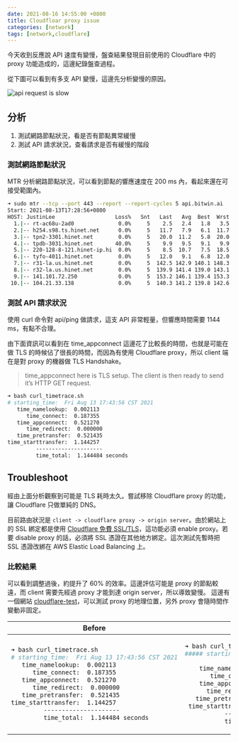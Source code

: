 ```yaml
---
date: 2021-08-16 14:55:00 +0800
title: Cloudfloar proxy issue
categories: [network]
tags: [network,cloudflare]
---
```


今天收到反應說 API 速度有變慢，盤查結果發現目前使用的 Cloudflare 中的 proxy 功能造成的，這邊紀錄盤查過程。

<!--more-->

從下圖可以看到有多支 API 變慢，這邊先分析變慢的原因。

![api request is slow](https://storage.googleapis.com/chiehting.com/blog/2021-08-16-cloudflare-proxy-issu-1.jpg)

## 分析

1. 測試網路節點狀況，看是否有節點異常緩慢
2. 測試 API 請求狀況，查看請求是否有緩慢的階段

### 測試網路節點狀況

MTR 分析網路節點狀況，可以看到節點的響應速度在 200 ms 內，看起來還在可接受範圍內。

```bash
➜ sudo mtr --tcp --port 443 --report --report-cycles 5 api.bitwin.ai
Start: 2021-08-13T17:28:56+0800
HOST: JustinLee                   Loss%   Snt   Last   Avg  Best  Wrst StDev
  1.|-- rt-ac68u-2ad0              0.0%     5    2.5   2.4   1.8   3.5   0.7
  2.|-- h254.s98.ts.hinet.net      0.0%     5   11.7   7.9   6.1  11.7   2.3
  3.|-- tpn2-3301.hinet.net        0.0%     5   20.0  11.2   5.8  20.0   6.0
  4.|-- tpdb-3031.hinet.net       40.0%     5    9.9   9.5   9.1   9.9   0.4
  5.|-- 220-128-8-121.hinet-ip.hi  0.0%     5    8.5  10.7   7.5  18.5   4.5
  6.|-- tyfo-4011.hinet.net        0.0%     5   12.0   9.1   6.8  12.0   2.0
  7.|-- r31-la.us.hinet.net        0.0%     5  142.5 142.9 140.1 148.3   3.2
  8.|-- r32-la.us.hinet.net        0.0%     5  139.9 141.4 139.0 143.1   1.9
  9.|-- 141.101.72.250             0.0%     5  153.2 146.1 139.4 153.3   6.8
 10.|-- 104.21.33.138              0.0%     5  140.3 141.2 139.8 142.6   1.2
```

### 測試 API 請求狀況

使用 curl 命令對 api/ping 做請求，這支 API 非常輕量，但響應時間需要 1144 ms，有點不合理。

由下面資訊可以看到在 time_appconnect 這邊花了比較長的時間，也就是可能在做 TLS 的時候佔了很長的時間，而因為有使用 Cloudflare proxy，所以 client 端在是對 proxy 的機器做 TLS Handshake。

>time_appconnect here is TLS setup. The client is then ready to send it’s HTTP GET request.

```bash
➜ bash curl_timetrace.sh
# starting_time:  Fri Aug 13 17:43:56 CST 2021
   time_namelookup:  0.002113
      time_connect:  0.187355
   time_appconnect:  0.521270
      time_redirect:  0.000000
   time_pretransfer:  0.521435
time_starttransfer:  1.144257
         ---------------------
         time_total:  1.144484 seconds
```

## Troubleshoot

經由上面分析觀察到可能是 TLS 耗時太久。嘗試移除 Cloudflare proxy 的功能，讓 Cloudflare 只做單純的 DNS。

目前路由狀況是 `client -> cloudflare proxy -> origin server`。由於網站上的 SSL 綁定都是使用 [Cloudflare 免費 SSL/TLS](https://www.cloudflare.com/zh-tw/ssl/)，這功能必須 enable proxy。若要 disable proxy 的話，必須將 SSL 憑證在其他地方綁定。這次測試先暫時把 SSL 憑證改綁在 AWS Elastic Load Balancing 上。

### 比較結果

可以看到調整過後，約提升了 60% 的效率。這邊評估可能是 proxy 的節點較遠，而 client 需要先經過 proxy 才能到達 origin server，所以導致變慢。
這邊有一個網站 [cloudflare-test](https://cloudflare-test.judge.sh/)，可以測試 proxy 的地理位置，另外 proxy 會隨時間作變動非固定。

<table><thead><tr><th>Before</th><th>After</th></tr></thead><tbody><tr><td>

```bash
➜ bash curl_timetrace.sh
# starting_time:  Fri Aug 13 17:43:56 CST 2021
   time_namelookup:  0.002113
      time_connect:  0.187355
   time_appconnect:  0.521270
      time_redirect:  0.000000
   time_pretransfer:  0.521435
time_starttransfer:  1.144257
         ---------------------
         time_total:  1.144484 seconds
```
</td><td>

```bash
➜ bash curl_timetrace.sh
##### starting_time:  Fri Aug 13 20:31:22 CST 2021

    time_namelookup:  0.002898
       time_connect:  0.117132
    time_appconnect:  0.344409
      time_redirect:  0.000000
   time_pretransfer:  0.344475
 time_starttransfer:  0.453052
           ---------------------
           time_total:  0.453251 seconds
```
</td></tr></tbody></table>
